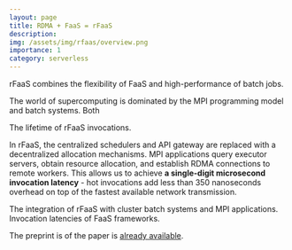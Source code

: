 ```yaml
---
layout: page
title: RDMA + FaaS = rFaaS
description: 
img: /assets/img/rfaas/overview.png
importance: 1
category: serverless
---
```


<div style="vertical-align:middle; text-align:center">
    <img class="img-fluid rounded z-depth-1" src="{{ '/assets/img/rfaas/overview.png' | relative_url }}" alt="" title="rFaaS overview."/>
</div>
<div class="caption">
  rFaaS combines the flexibility of FaaS and high-performance of batch jobs.
</div>

The world of supercomputing is dominated by the MPI programming model and batch systems.
Both


<div style="vertical-align:middle; text-align:center">
    <img class="img-fluid rounded z-depth-1" src="{{ '/assets/img/rfaas/lifetime.png' | relative_url }}" alt="" title="rFaaS invocations."/>
</div>
<div class="caption">
  The lifetime of rFaaS invocations.
</div>

In rFaaS, the centralized schedulers and API gateway are replaced with a decentralized allocation
mechanisms. MPI applications query executor servers, obtain resource allocation, and establish
RDMA connections to remote workers.
This allows us to achieve **a single-digit microsecond invocation latency** - hot invocations
add less than 350 nanoseconds overhead on top of the fastest available network transmission.

<div style="vertical-align:middle; text-align:center">
    <img class="img-fluid rounded z-depth-1" src="{{ '/assets/img/rfaas/system.png' | relative_url }}" alt="" title="rFaaS with batch systems."/>
</div>
<div class="caption">
  The integration of rFaaS with cluster batch systems and MPI applications.
</div>

<div style="vertical-align:middle; text-align:center">
    <img class="img-fluid rounded z-depth-1" src="{{ '/assets/img/rfaas/invocation_times.png' | relative_url }}" alt="" title="Invocation latencies.."/>
</div>
<div class="caption">
  Invocation latencies of FaaS frameworks.
</div>

The preprint is of the paper is [already available](/publications#2021rfaas).
